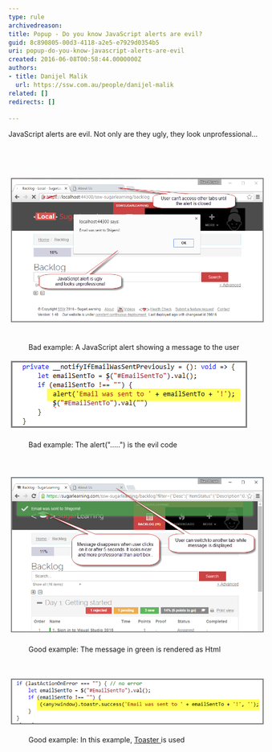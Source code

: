 ```yaml
---
type: rule
archivedreason: 
title: Popup - Do you know JavaScript alerts are evil?
guid: 8c890805-00d3-4118-a2e5-e7929d0354b5
uri: popup-do-you-know-javascript-alerts-are-evil
created: 2016-06-08T00:58:44.0000000Z
authors:
- title: Danijel Malik
  url: https://ssw.com.au/people/danijel-malik
related: []
redirects: []

---
```



​​​​​JavaScript alerts are evil. Not only are they ugly, they look unprofessional...<br>
<br><excerpt class='endintro'></excerpt><br>
<p><span style="font-size:10.8px;"><span style="font-size:10.8pt;display:none;"></span><br></span></p><p><span style="font-size:14.4px;line-height:23.04px;"><img src="JS_Alert.png" alt="" style="margin:0px 5px;width:808px;" /></span> <span style="color:#555555;font-size:0.9rem;font-weight:bold;line-height:1.5em;"> </span></p><dd class="ssw15-rteElement-FigureBad">B​​​ad example: A JavaScript alert showing a message to the user</dd><p><span style="font-size:14.4px;line-height:23.04px;"> </span></p><p><span style="font-size:14.4px;line-height:23.04px;"><img src="JSAlert_Code.png" alt="JSAlert_Code.png" style="margin:5px;" /><br></span></p><dd class="ssw15-rteElement-FigureBad">Bad example: The alert(".....") is the evil code<br></dd><p><span style="font-size:14.4px;line-height:23.04px;"><br></span></p><p><span style="font-size:14.4px;line-height:23.04px;"><img src="Toastr_Alert.png" alt="" style="margin:5px;width:808px;" /><br></span></p><dd class="ssw15-rteElement-FigureGood">Good example: The message in green is rendered as Html</dd><p class="ssw15-rteElement-P"><br></p><p class="ssw15-rteElement-P"><img src="JS_Alert_2.png" alt="JS_Alert_2.png" style="margin:5px;" /><br></p><dd class="ssw15-rteElement-FigureGood">Good example: In this example, <a href="https://github.com/CodeSeven/toastr">Toaster </a>is used</dd><p class="ssw15-rteElement-P"><br></p>



